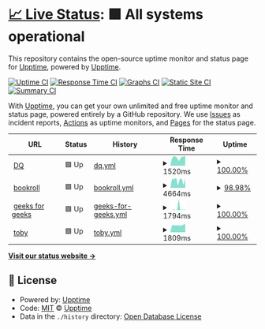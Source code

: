 # [📈 Live Status](https://demo.upptime.js.org): <!--live status--> **🟩 All systems operational**

This repository contains the open-source uptime monitor and status page for [Upptime](https://upptime.js.org), powered by [Upptime](https://github.com/upptime/upptime).

[![Uptime CI](https://github.com/LloydGain/upptime/workflows/Uptime%20CI/badge.svg)](https://github.com/LloydGain/upptime/actions?query=workflow%3A%22Uptime+CI%22)
[![Response Time CI](https://github.com/LloydGain/upptime/workflows/Response%20Time%20CI/badge.svg)](https://github.com/LloydGain/upptime/actions?query=workflow%3A%22Response+Time+CI%22)
[![Graphs CI](https://github.com/LloydGain/upptime/workflows/Graphs%20CI/badge.svg)](https://github.com/LloydGain/upptime/actions?query=workflow%3A%22Graphs+CI%22)
[![Static Site CI](https://github.com/LloydGain/upptime/workflows/Static%20Site%20CI/badge.svg)](https://github.com/LloydGain/upptime/actions?query=workflow%3A%22Static+Site+CI%22)
[![Summary CI](https://github.com/LloydGain/upptime/workflows/Summary%20CI/badge.svg)](https://github.com/LloydGain/upptime/actions?query=workflow%3A%22Summary+CI%22)

With [Upptime](https://upptime.js.org), you can get your own unlimited and free uptime monitor and status page, powered entirely by a GitHub repository. We use [Issues](https://github.com/upptime/upptime/issues) as incident reports, [Actions](https://github.com/LloydGain/upptime/actions) as uptime monitors, and [Pages](https://demo.upptime.js.org) for the status page.

<!--start: status pages-->
<!-- This summary is generated by Upptime (https://github.com/upptime/upptime) -->
<!-- Do not edit this manually, your changes will be overwritten -->
<!-- prettier-ignore -->
| URL | Status | History | Response Time | Uptime |
| --- | ------ | ------- | ------------- | ------ |
| <img alt="" src="https://icons.duckduckgo.com/ip3/dq.yam.com.ico" height="13"> [DQ](https://dq.yam.com/) | 🟩 Up | [dq.yml](https://github.com/LloydGain/UppTIME/commits/HEAD/history/dq.yml) | <details><summary><img alt="Response time graph" src="./graphs/dq/response-time-week.png" height="20"> 1520ms</summary><br><a href="https://demo.upptime.js.org/history/dq"><img alt="Response time 2745" src="https://img.shields.io/endpoint?url=https%3A%2F%2Fraw.githubusercontent.com%2FLloydGain%2FUppTIME%2FHEAD%2Fapi%2Fdq%2Fresponse-time.json"></a><br><a href="https://demo.upptime.js.org/history/dq"><img alt="24-hour response time 1769" src="https://img.shields.io/endpoint?url=https%3A%2F%2Fraw.githubusercontent.com%2FLloydGain%2FUppTIME%2FHEAD%2Fapi%2Fdq%2Fresponse-time-day.json"></a><br><a href="https://demo.upptime.js.org/history/dq"><img alt="7-day response time 1520" src="https://img.shields.io/endpoint?url=https%3A%2F%2Fraw.githubusercontent.com%2FLloydGain%2FUppTIME%2FHEAD%2Fapi%2Fdq%2Fresponse-time-week.json"></a><br><a href="https://demo.upptime.js.org/history/dq"><img alt="30-day response time 6262" src="https://img.shields.io/endpoint?url=https%3A%2F%2Fraw.githubusercontent.com%2FLloydGain%2FUppTIME%2FHEAD%2Fapi%2Fdq%2Fresponse-time-month.json"></a><br><a href="https://demo.upptime.js.org/history/dq"><img alt="1-year response time 2745" src="https://img.shields.io/endpoint?url=https%3A%2F%2Fraw.githubusercontent.com%2FLloydGain%2FUppTIME%2FHEAD%2Fapi%2Fdq%2Fresponse-time-year.json"></a></details> | <details><summary><a href="https://demo.upptime.js.org/history/dq">100.00%</a></summary><a href="https://demo.upptime.js.org/history/dq"><img alt="All-time uptime 99.83%" src="https://img.shields.io/endpoint?url=https%3A%2F%2Fraw.githubusercontent.com%2FLloydGain%2FUppTIME%2FHEAD%2Fapi%2Fdq%2Fuptime.json"></a><br><a href="https://demo.upptime.js.org/history/dq"><img alt="24-hour uptime 100.00%" src="https://img.shields.io/endpoint?url=https%3A%2F%2Fraw.githubusercontent.com%2FLloydGain%2FUppTIME%2FHEAD%2Fapi%2Fdq%2Fuptime-day.json"></a><br><a href="https://demo.upptime.js.org/history/dq"><img alt="7-day uptime 100.00%" src="https://img.shields.io/endpoint?url=https%3A%2F%2Fraw.githubusercontent.com%2FLloydGain%2FUppTIME%2FHEAD%2Fapi%2Fdq%2Fuptime-week.json"></a><br><a href="https://demo.upptime.js.org/history/dq"><img alt="30-day uptime 99.76%" src="https://img.shields.io/endpoint?url=https%3A%2F%2Fraw.githubusercontent.com%2FLloydGain%2FUppTIME%2FHEAD%2Fapi%2Fdq%2Fuptime-month.json"></a><br><a href="https://demo.upptime.js.org/history/dq"><img alt="1-year uptime 99.83%" src="https://img.shields.io/endpoint?url=https%3A%2F%2Fraw.githubusercontent.com%2FLloydGain%2FUppTIME%2FHEAD%2Fapi%2Fdq%2Fuptime-year.json"></a></details>
| <img alt="" src="https://icons.duckduckgo.com/ip3/brpt.bookroll.org.tw.ico" height="13"> [bookroll](https://brpt.bookroll.org.tw/login/index.php) | 🟩 Up | [bookroll.yml](https://github.com/LloydGain/UppTIME/commits/HEAD/history/bookroll.yml) | <details><summary><img alt="Response time graph" src="./graphs/bookroll/response-time-week.png" height="20"> 4664ms</summary><br><a href="https://demo.upptime.js.org/history/bookroll"><img alt="Response time 3981" src="https://img.shields.io/endpoint?url=https%3A%2F%2Fraw.githubusercontent.com%2FLloydGain%2FUppTIME%2FHEAD%2Fapi%2Fbookroll%2Fresponse-time.json"></a><br><a href="https://demo.upptime.js.org/history/bookroll"><img alt="24-hour response time 4773" src="https://img.shields.io/endpoint?url=https%3A%2F%2Fraw.githubusercontent.com%2FLloydGain%2FUppTIME%2FHEAD%2Fapi%2Fbookroll%2Fresponse-time-day.json"></a><br><a href="https://demo.upptime.js.org/history/bookroll"><img alt="7-day response time 4664" src="https://img.shields.io/endpoint?url=https%3A%2F%2Fraw.githubusercontent.com%2FLloydGain%2FUppTIME%2FHEAD%2Fapi%2Fbookroll%2Fresponse-time-week.json"></a><br><a href="https://demo.upptime.js.org/history/bookroll"><img alt="30-day response time 4414" src="https://img.shields.io/endpoint?url=https%3A%2F%2Fraw.githubusercontent.com%2FLloydGain%2FUppTIME%2FHEAD%2Fapi%2Fbookroll%2Fresponse-time-month.json"></a><br><a href="https://demo.upptime.js.org/history/bookroll"><img alt="1-year response time 3981" src="https://img.shields.io/endpoint?url=https%3A%2F%2Fraw.githubusercontent.com%2FLloydGain%2FUppTIME%2FHEAD%2Fapi%2Fbookroll%2Fresponse-time-year.json"></a></details> | <details><summary><a href="https://demo.upptime.js.org/history/bookroll">98.98%</a></summary><a href="https://demo.upptime.js.org/history/bookroll"><img alt="All-time uptime 99.86%" src="https://img.shields.io/endpoint?url=https%3A%2F%2Fraw.githubusercontent.com%2FLloydGain%2FUppTIME%2FHEAD%2Fapi%2Fbookroll%2Fuptime.json"></a><br><a href="https://demo.upptime.js.org/history/bookroll"><img alt="24-hour uptime 100.00%" src="https://img.shields.io/endpoint?url=https%3A%2F%2Fraw.githubusercontent.com%2FLloydGain%2FUppTIME%2FHEAD%2Fapi%2Fbookroll%2Fuptime-day.json"></a><br><a href="https://demo.upptime.js.org/history/bookroll"><img alt="7-day uptime 98.98%" src="https://img.shields.io/endpoint?url=https%3A%2F%2Fraw.githubusercontent.com%2FLloydGain%2FUppTIME%2FHEAD%2Fapi%2Fbookroll%2Fuptime-week.json"></a><br><a href="https://demo.upptime.js.org/history/bookroll"><img alt="30-day uptime 98.84%" src="https://img.shields.io/endpoint?url=https%3A%2F%2Fraw.githubusercontent.com%2FLloydGain%2FUppTIME%2FHEAD%2Fapi%2Fbookroll%2Fuptime-month.json"></a><br><a href="https://demo.upptime.js.org/history/bookroll"><img alt="1-year uptime 99.86%" src="https://img.shields.io/endpoint?url=https%3A%2F%2Fraw.githubusercontent.com%2FLloydGain%2FUppTIME%2FHEAD%2Fapi%2Fbookroll%2Fuptime-year.json"></a></details>
| <img alt="" src="https://icons.duckduckgo.com/ip3/www.geeksforgeeks.org.ico" height="13"> [geeks for geeks](https://www.geeksforgeeks.org/) | 🟩 Up | [geeks-for-geeks.yml](https://github.com/LloydGain/UppTIME/commits/HEAD/history/geeks-for-geeks.yml) | <details><summary><img alt="Response time graph" src="./graphs/geeks-for-geeks/response-time-week.png" height="20"> 1794ms</summary><br><a href="https://demo.upptime.js.org/history/geeks-for-geeks"><img alt="Response time 363" src="https://img.shields.io/endpoint?url=https%3A%2F%2Fraw.githubusercontent.com%2FLloydGain%2FUppTIME%2FHEAD%2Fapi%2Fgeeks-for-geeks%2Fresponse-time.json"></a><br><a href="https://demo.upptime.js.org/history/geeks-for-geeks"><img alt="24-hour response time 292" src="https://img.shields.io/endpoint?url=https%3A%2F%2Fraw.githubusercontent.com%2FLloydGain%2FUppTIME%2FHEAD%2Fapi%2Fgeeks-for-geeks%2Fresponse-time-day.json"></a><br><a href="https://demo.upptime.js.org/history/geeks-for-geeks"><img alt="7-day response time 1794" src="https://img.shields.io/endpoint?url=https%3A%2F%2Fraw.githubusercontent.com%2FLloydGain%2FUppTIME%2FHEAD%2Fapi%2Fgeeks-for-geeks%2Fresponse-time-week.json"></a><br><a href="https://demo.upptime.js.org/history/geeks-for-geeks"><img alt="30-day response time 729" src="https://img.shields.io/endpoint?url=https%3A%2F%2Fraw.githubusercontent.com%2FLloydGain%2FUppTIME%2FHEAD%2Fapi%2Fgeeks-for-geeks%2Fresponse-time-month.json"></a><br><a href="https://demo.upptime.js.org/history/geeks-for-geeks"><img alt="1-year response time 363" src="https://img.shields.io/endpoint?url=https%3A%2F%2Fraw.githubusercontent.com%2FLloydGain%2FUppTIME%2FHEAD%2Fapi%2Fgeeks-for-geeks%2Fresponse-time-year.json"></a></details> | <details><summary><a href="https://demo.upptime.js.org/history/geeks-for-geeks">100.00%</a></summary><a href="https://demo.upptime.js.org/history/geeks-for-geeks"><img alt="All-time uptime 100.00%" src="https://img.shields.io/endpoint?url=https%3A%2F%2Fraw.githubusercontent.com%2FLloydGain%2FUppTIME%2FHEAD%2Fapi%2Fgeeks-for-geeks%2Fuptime.json"></a><br><a href="https://demo.upptime.js.org/history/geeks-for-geeks"><img alt="24-hour uptime 100.00%" src="https://img.shields.io/endpoint?url=https%3A%2F%2Fraw.githubusercontent.com%2FLloydGain%2FUppTIME%2FHEAD%2Fapi%2Fgeeks-for-geeks%2Fuptime-day.json"></a><br><a href="https://demo.upptime.js.org/history/geeks-for-geeks"><img alt="7-day uptime 100.00%" src="https://img.shields.io/endpoint?url=https%3A%2F%2Fraw.githubusercontent.com%2FLloydGain%2FUppTIME%2FHEAD%2Fapi%2Fgeeks-for-geeks%2Fuptime-week.json"></a><br><a href="https://demo.upptime.js.org/history/geeks-for-geeks"><img alt="30-day uptime 100.00%" src="https://img.shields.io/endpoint?url=https%3A%2F%2Fraw.githubusercontent.com%2FLloydGain%2FUppTIME%2FHEAD%2Fapi%2Fgeeks-for-geeks%2Fuptime-month.json"></a><br><a href="https://demo.upptime.js.org/history/geeks-for-geeks"><img alt="1-year uptime 100.00%" src="https://img.shields.io/endpoint?url=https%3A%2F%2Fraw.githubusercontent.com%2FLloydGain%2FUppTIME%2FHEAD%2Fapi%2Fgeeks-for-geeks%2Fuptime-year.json"></a></details>
| <img alt="" src="https://icons.duckduckgo.com/ip3/www.hellotoby.com.ico" height="13"> [toby](https://www.hellotoby.com/zh-tw?isMobile=true/) | 🟩 Up | [toby.yml](https://github.com/LloydGain/UppTIME/commits/HEAD/history/toby.yml) | <details><summary><img alt="Response time graph" src="./graphs/toby/response-time-week.png" height="20"> 1809ms</summary><br><a href="https://demo.upptime.js.org/history/toby"><img alt="Response time 1891" src="https://img.shields.io/endpoint?url=https%3A%2F%2Fraw.githubusercontent.com%2FLloydGain%2FUppTIME%2FHEAD%2Fapi%2Ftoby%2Fresponse-time.json"></a><br><a href="https://demo.upptime.js.org/history/toby"><img alt="24-hour response time 1950" src="https://img.shields.io/endpoint?url=https%3A%2F%2Fraw.githubusercontent.com%2FLloydGain%2FUppTIME%2FHEAD%2Fapi%2Ftoby%2Fresponse-time-day.json"></a><br><a href="https://demo.upptime.js.org/history/toby"><img alt="7-day response time 1809" src="https://img.shields.io/endpoint?url=https%3A%2F%2Fraw.githubusercontent.com%2FLloydGain%2FUppTIME%2FHEAD%2Fapi%2Ftoby%2Fresponse-time-week.json"></a><br><a href="https://demo.upptime.js.org/history/toby"><img alt="30-day response time 1863" src="https://img.shields.io/endpoint?url=https%3A%2F%2Fraw.githubusercontent.com%2FLloydGain%2FUppTIME%2FHEAD%2Fapi%2Ftoby%2Fresponse-time-month.json"></a><br><a href="https://demo.upptime.js.org/history/toby"><img alt="1-year response time 1891" src="https://img.shields.io/endpoint?url=https%3A%2F%2Fraw.githubusercontent.com%2FLloydGain%2FUppTIME%2FHEAD%2Fapi%2Ftoby%2Fresponse-time-year.json"></a></details> | <details><summary><a href="https://demo.upptime.js.org/history/toby">100.00%</a></summary><a href="https://demo.upptime.js.org/history/toby"><img alt="All-time uptime 99.91%" src="https://img.shields.io/endpoint?url=https%3A%2F%2Fraw.githubusercontent.com%2FLloydGain%2FUppTIME%2FHEAD%2Fapi%2Ftoby%2Fuptime.json"></a><br><a href="https://demo.upptime.js.org/history/toby"><img alt="24-hour uptime 100.00%" src="https://img.shields.io/endpoint?url=https%3A%2F%2Fraw.githubusercontent.com%2FLloydGain%2FUppTIME%2FHEAD%2Fapi%2Ftoby%2Fuptime-day.json"></a><br><a href="https://demo.upptime.js.org/history/toby"><img alt="7-day uptime 100.00%" src="https://img.shields.io/endpoint?url=https%3A%2F%2Fraw.githubusercontent.com%2FLloydGain%2FUppTIME%2FHEAD%2Fapi%2Ftoby%2Fuptime-week.json"></a><br><a href="https://demo.upptime.js.org/history/toby"><img alt="30-day uptime 100.00%" src="https://img.shields.io/endpoint?url=https%3A%2F%2Fraw.githubusercontent.com%2FLloydGain%2FUppTIME%2FHEAD%2Fapi%2Ftoby%2Fuptime-month.json"></a><br><a href="https://demo.upptime.js.org/history/toby"><img alt="1-year uptime 99.91%" src="https://img.shields.io/endpoint?url=https%3A%2F%2Fraw.githubusercontent.com%2FLloydGain%2FUppTIME%2FHEAD%2Fapi%2Ftoby%2Fuptime-year.json"></a></details>

<!--end: status pages-->

[**Visit our status website →**](https://demo.upptime.js.org)

## 📄 License

- Powered by: [Upptime](https://github.com/upptime/upptime)
- Code: [MIT](./LICENSE) © [Upptime](https://upptime.js.org)
- Data in the `./history` directory: [Open Database License](https://opendatacommons.org/licenses/odbl/1-0/)
